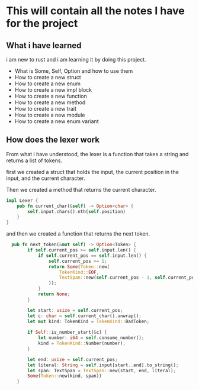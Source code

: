 # This will contain all the notes I have for the project

## What i have learned

i am new to rust and i am learning it by doing this project.

- What is Some, Self, Option and how to use them
- How to create a new struct
- How to create a new enum
- How to create a new impl block
- How to create a new function
- How to create a new method
- How to create a new trait
- How to create a new module
- How to create a new enum variant
 
## How does the lexer work 

From what i have understood, the lexer is a function that takes a string and returns a list of tokens.

first we created a struct that holds the input, the current position in the input, and the current character. 

Then we created a method that returns the current character.

```rust
impl Lexer {
    pub fn current_char(&self) -> Option<char> {
        self.input.chars().nth(self.position)
    }
}
```
and then we created a function that returns the next token.

```rust
  pub fn next_token(&mut self) -> Option<Token> {
        if self.current_pos >= self.input.len() {
            if self.current_pos == self.input.len() {
                self.current_pos += 1;
                return Some(Token::new(
                    TokenKind::EOF,
                    TextSpan::new(self.current_pos - 1, self.current_pos, "\0".to_string())
                ));
            }
            return None;
        }

        let start: usize = self.current_pos;
        let c: char = self.current_char().unwrap();
        let mut kind: TokenKind = TokenKind::BadToken;
        
        if Self::is_number_start(&c) {
            let number: i64 = self.consume_number();
            kind = TokenKind::Number(number);
        }

        let end: usize = self.current_pos;
        let literal: String = self.input[start..end].to_string();
        let span: TextSpan = TextSpan::new(start, end, literal);
        Some(Token::new(kind, span))
    }
```
